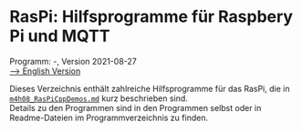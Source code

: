 # RasPi: Hilfsprogramme für Raspbery Pi und MQTT
Programm: -, Version 2021-08-27   
[--> English Version](./README.md "English Version")   

Dieses Verzeichnis enth&auml;lt zahlreiche Hilfsprogramme f&uuml;r das RasPi, die in [`m4h08_RasPiCppDemos.md`](https://github.com/khartinger/mqtt4home/blob/main/m4h08_RasPiCppDemos.md) kurz beschrieben sind.   
Details zu den Programmen sind in den Programmen selbst oder in Readme-Dateien im Programmverzeichnis zu finden.   



